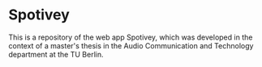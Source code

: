 # Spotivey
This is a repository of the web app Spotivey, which was developed in the context of a master's thesis in the Audio Communication and Technology department at the TU Berlin.

